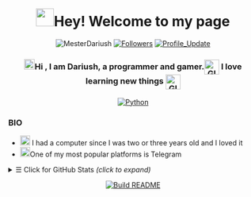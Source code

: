 <h1 align="center"> <img src="https://emojis.slackmojis.com/emojis/images/1643514389/3643/cool-doge.gif?1643514389" width="36"/>Hey! Welcome to my page </h1>

<p align="center"> 
    <img src="https://komarev.com/ghpvc/?username=MesterDariush" alt="MesterDariush"/>        
    <a href="https://github.com/MesterDariush?tab=followers"><img alt="Followers" src="https://img.shields.io/github/followers/MesterDariush?color=4C1&logo=github"></a>
    <a href="https://github.com/MesterDariush/MesterDariush" target="_blank"><img alt="Profile_Update" src="https://img.shields.io/github/last-commit/MesterDariush/MesterDariush?label=Profile%20update&style=fflat-square"></a>
    <!--<a href="https://github.com/milaan9" target="_blank"><img alt="milaan9" src="https://badges.pufler.dev/visits/MesterDariush/MesterDariush?logo=GitHub&label=visits&color=success&logoColor=white&style=flat-square"/></a>-->
    <!--<img src="https://badges.pufler.dev/gists/MesterDariush" alt="milaan9"/>-->
    <!--<img src="https://readme-jokes.vercel.app/api" alt="MesterDariush"/>-->
</p> 


<h3 align="center"> 
    <img src="https://media.giphy.com/media/hvRJCLFzcasrR4ia7z/giphy.gif" width="21"></a>Hi , I am Dariush, a programmer and gamer.<img align="center" alt="GIF" width="30"  src="https://emojis.slackmojis.com/emojis/images/1643515615/16372/gameboy.gif?1643515615" width="36"/> </a>I love learning new things <img align="center" alt="GIF" width="30"  src="https://emojis.slackmojis.com/emojis/images/1643515326/13454/reading.gif?1643515326" width="36"/>
</h3> 

<p align="center">
    <a href="https://github.com/milaan9?tab=repositories&language=python" target="_blank"><img alt="Python" src="https://img.shields.io/badge/Python-FFD43B?style=flat-square&logo=python&logoColor=dark"></a>

### BIO
- <img src="https://emojis.slackmojis.com/emojis/images/1643510247/36373/pc.gif?1643510247" width="20"> I had a computer since I was two or three years old and I loved it
- <img src="https://emojis.slackmojis.com/emojis/images/1643514489/4724/telegram.png?1643514489" width="20">One of my most popular platforms is Telegram


<details>
<summary><samp>&#9776;</samp> Click for GitHub Stats <i>(click to expand)</i> </summary>
<p align="center">
    <img height="140em" src="https://github-readme-stats.vercel.app/api?username=MesterDariush&theme=jolly&show_icons=true" alt="Dariush Github readme stats">
    <img height="140em" src="http://github-readme-streak-stats.herokuapp.com?user=MesterDariush&&theme=jolly&show_icons=true" alt="MesterDariush"/>
</p>
</details>

</h3> 
<p align="center">
    <a href="https://github.com/milaan9/milaan9/actions"><img alt="Build README" src="https://github.com/milaan9/milaan9/workflows/Build%20README/badge.svg"></a>
<!--https://mybinder.org/v2/gh/jupyterlab/jupyterlab-demo/master-->
</p>
